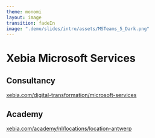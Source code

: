 ```yaml
---
theme: monomi
layout: image
transition: fadeIn
image: ".demo/slides/intro/assets/MSTeams_5_Dark.png"
---
```


# Xebia Microsoft Services
## Consultancy
[xebia.com/digital-transformation/microsoft-services](https://xebia.com/digital-transformation/microsoft-services/)
## Academy
[xebia.com/academy/nl/locations/location-antwerp](https://xebia.com/academy/nl/locations/location-antwerp/)
